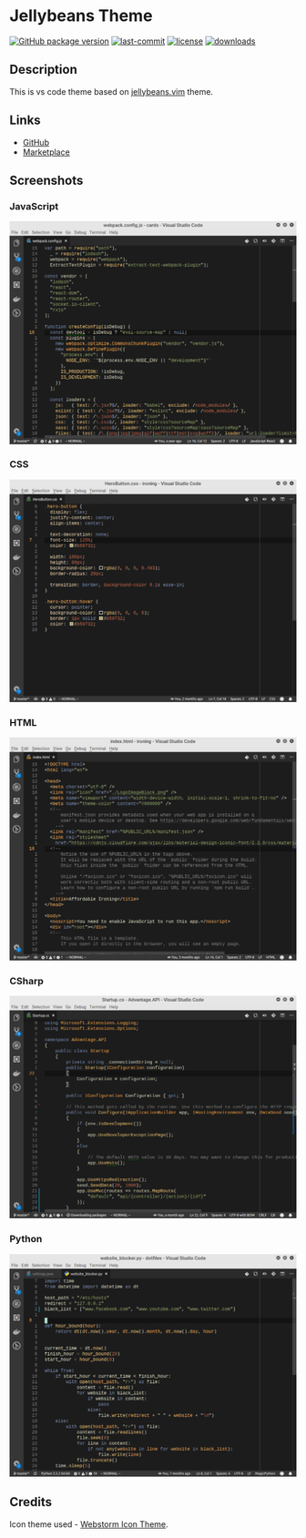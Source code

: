 # Jellybeans Theme

 [![GitHub package version](https://img.shields.io/github/package-json/v/DNonov/jellybeans-theme.svg)](./package.json) [![last-commit](https://img.shields.io/github/last-commit/DNonov/jellybeans-theme.svg)](./package.json) [![license](https://img.shields.io/github/license/DNonov/jellybeans-theme.svg)](./LICENSE) [![downloads](https://img.shields.io/visual-studio-marketplace/d/DimitarNonov.jellybeans-theme.svg)](https://marketplace.visualstudio.com/items?itemName=DimitarNonov.jellybeans-theme)

## Description
This is vs code theme based on [jellybeans.vim](https://github.com/nanotech/jellybeans.vim) theme.

## Links
* [GitHub](https://github.com/DNonov/jellybeans-theme)
* [Marketplace](https://marketplace.visualstudio.com/items?itemName=DimitarNonov.jellybeans-theme)

## Screenshots
### JavaScript
![](https://raw.githubusercontent.com/DNonov/jellybeans-theme/master/media/jellybeans-js.png)
### CSS
![](https://raw.githubusercontent.com/DNonov/jellybeans-theme/master/media/jellybeans-css.png)
### HTML
![](https://raw.githubusercontent.com/DNonov/jellybeans-theme/master/media/jellybeans-html.png)
### CSharp
![](https://raw.githubusercontent.com/DNonov/jellybeans-theme/master/media/jellybeans-csharp.png)
### Python
![](https://raw.githubusercontent.com/DNonov/jellybeans-theme/master/media/jellybeans-py.png)

## Credits
Icon theme used  -  [Webstorm Icon Theme](https://marketplace.visualstudio.com/items?itemName=pmsandhu.webstorm-icons).
